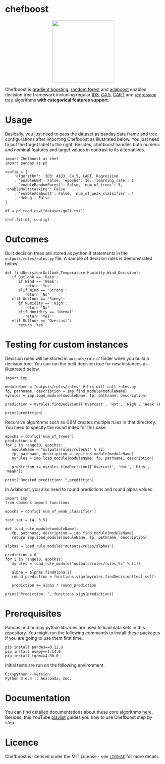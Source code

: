 # chefboost

<p align="center"><img src="https://raw.githubusercontent.com/serengil/chefboost/master/icon/chefboost.jpg" width="200" height="200"></p>

Chefboost is [gradient boosting](https://sefiks.com/2018/10/04/a-step-by-step-gradient-boosting-decision-tree-example/), [random forest](https://sefiks.com/2017/11/19/how-random-forests-can-keep-you-from-decision-tree/) and [adaboost](https://sefiks.com/2018/11/02/a-step-by-step-adaboost-example/) enabled decision tree framework including regular [ID3](https://sefiks.com/2017/11/20/a-step-by-step-id3-decision-tree-example/), [C4.5](https://sefiks.com/2018/05/13/a-step-by-step-c4-5-decision-tree-example/), [CART](https://sefiks.com/2018/08/27/a-step-by-step-cart-decision-tree-example/) and [regression tree](https://sefiks.com/2018/08/28/a-step-by-step-regression-decision-tree-example/) algorithms **with categorical features support**.

# Usage

Basically, you just need to pass the dataset as pandas data frame and tree configurations after importing Chefboost as illustrated below. You just need to put the target label to the right. Besides, chefboost handles both numeric and nominal features and target values in contrast to its alternatives.

```
import Chefboost as chef
import pandas as pd

config = {
	'algorithm': 'ID3' #ID3, C4.5, CART, Regression
	, 'enableGBM': False, 'epochs': 10, 'learning_rate': 1
	, 'enableRandomForest': False, 'num_of_trees': 5, 'enableMultitasking': False
	, 'enableAdaboost': False, 'num_of_weak_classifier': 4
	, 'debug': False
}

df = pd.read_csv("dataset/golf.txt")

chef.fit(df, config)
```

# Outcomes

Built decision trees are stored as python if statements in the `outputs/rules/rules.py` file. A sample of decision rules is demonstrated below.

```
def findDecision(Outlook,Temperature,Humidity,Wind,Decision):
   if Outlook == 'Rain':
      if Wind == 'Weak':
         return 'Yes'
      elif Wind == 'Strong':
         return 'No'
   elif Outlook == 'Sunny':
      if Humidity == 'High':
         return 'No'
      elif Humidity == 'Normal':
         return 'Yes'
   elif Outlook == 'Overcast':
      return 'Yes'
 ```

# Testing for custom instances

Decision rules will be stored in `outputs/rules/` folder when you build a decision tree. You can run the built decision tree for new instances as illustrated below.

```
import imp

moduleName = "outputs/rules/rules" #this will call rules.py
fp, pathname, description = imp.find_module(moduleName)
myrules = imp.load_module(moduleName, fp, pathname, description)

prediction = myrules.findDecision(['Overcast', 'Hot', 'High', 'Weak'])

print(prediction)
```

Recursive algorithms such as GBM creates multiple rules in that directory. You need to specify the round index for this case.

```
epochs = config['num_of_trees']
prediction = 0
for i in range(0, epochs):
   moduleName = "outputs/rules/rules%s" % (i)
   fp, pathname, description = imp.find_module(moduleName)
   myrules = imp.load_module(moduleName, fp, pathname, description)
   
   prediction += myrules.findDecision(['Overcast', 'Hot', 'High', 'Weak'])

print("Boosted prediction: ",prediction)
```

In Adaboost, you also need to round predictions and round alpha values.

```
import imp
from commons import functions

epochs = config['num_of_weak_classifier']

test_set = [4, 3.5]

def load_rule_module(moduleName):
   fp, pathname, description = imp.find_module(moduleName)
   return imp.load_module(moduleName, fp, pathname, description)

alphas = load_rule_module("outputs/rules/alphas")

prediction = 0
for i in range(0, epochs):
   myrules = load_rule_module("outputs/rules/rules_%s" % (i))
   
   alpha = alphas.findAlpha(i)
   round_prediction = functions.sign(myrules.findDecision(test_set))
   
   prediction += alpha * round_prediction

print("Prediction: ", functions.sign(prediction))
```

# Prerequisites

Pandas and numpy python libraries are used to load data sets in this repository. You might run the following commands to install these packages if you are going to use them first time.

```
pip install pandas==0.22.0
pip install numpy==1.14.0
pip install tqdm==4.30.0
```

Initial tests are run on the following environment.

 ```
C:\>python --version
Python 3.6.4 :: Anaconda, Inc.
 ```
 
# Documentation

You can find detailed documentations about these core algorithms [here](https://sefiks.com/tag/decision-tree/). Besides, this YouTube [playlist](https://www.youtube.com/playlist?list=PLsS_1RYmYQQHp_xZObt76dpacY543GrJD) guides you how to use Chefboost step by step.

# Licence

Chefboost is licensed under the MIT License - see [`LICENSE`](https://github.com/serengil/chefboost/blob/master/LICENSE) for more details.
